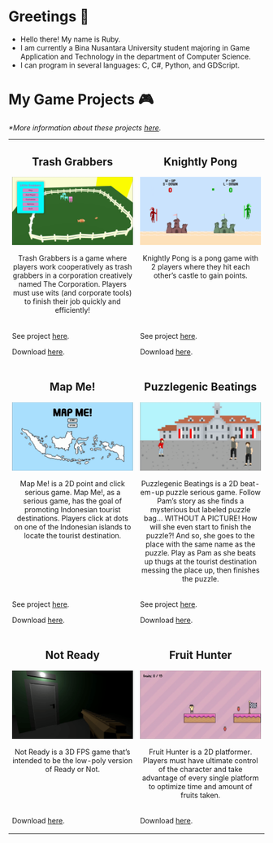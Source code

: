 <h1>Greetings 👋</h1>
<ul>
  <li>Hello there! My name is Ruby.</li>
  <li>I am currently a Bina Nusantara University student majoring in Game Application and Technology in the department of Computer Science.</li>
  <li>I can program in several languages: C, C#, Python, and GDScript.</li>
</ul>
<h1>My Game Projects 🎮</h1>
<p><i>*More information about these projects <a href="https://docs.google.com/document/d/15T5mjKQUKTfBoleKZaQEQZoO3M8OazKiKoCYEk4fU5k/edit?usp=sharing">here</a>.</i></p>
<div align="center">
  <table>
    <tr>
      <td width="50%" valign="top">
        <h2 align="center">Trash Grabbers</h2>
        <div align="center">
          <img src="Gifs/TrashGrabbers.gif"></img>
          <p>Trash Grabbers is a game where players work cooperatively as trash grabbers in a corporation creatively named The Corporation. Players must use wits (and corporate tools) to finish their job quickly and efficiently!</p>
        </div>
      </td>
      <td width="50%" valign="top">
        <h2 align="center">Knightly Pong</h2>
        <div align="center">
          <img src="Gifs/KnightlyPong.gif"></img>
          <p>Knightly Pong is a pong game with 2 players where they hit each other’s castle to gain points.</p>
        </div>
      </td>
    <tr>
      <td width="50%" valign="top">
        <p>See project <a href="https://github.com/bibyru/Knightly-Pong/">here</a>.</p>
        <p>Download <a href="https://drive.google.com/file/d/1W3W-ZWMmpdBEkbuIAuTjcgoKlrYEAD4J/view?usp=drive_link">here</a>.</p>
      </td>
      <td width="50%" valign="top">
        <p>See project <a href="https://github.com/bibyru/Little-Grabbers/">here</a>.</p>
        <p>Download <a href="https://drive.google.com/file/d/1bzI4sNVcyxF5MP4SlaDXbE8GufNtKRNU/view?usp=drive_link">here</a>.</p>
      </td>
    </tr>
    <tr>
      <td width="50%" valign="top">
        <h2 align="center">Map Me!</h2>
        <div align="center">
          <img src="Gifs/MapMe.gif"></img>
          <p>Map Me! is a 2D point and click serious game. Map Me!, as a serious game, has the goal of promoting Indonesian tourist destinations. Players click at dots on one of the Indonesian islands to locate the tourist destination.</p>
        </div>
      </td>
      <td width="50%" valign="top">
        <h2 align="center">Puzzlegenic Beatings</h2>
        <div align="center">
          <img src="Gifs/PuzzlegenicBeatings.gif"></img>
          <p>Puzzlegenic Beatings is a 2D beat-em-up puzzle serious game. Follow Pam’s story as she finds a mysterious but labeled puzzle bag… WITHOUT A PICTURE! How will she even start to finish the puzzle?! And so, she goes to the place with the same name as the puzzle. Play as Pam as she beats up thugs at the tourist destination messing the place up, then finishes the puzzle.</p>
        </div>
      </td>
    </tr>
      <td width="50%" valign="top">
        <p>See project <a href="https://github.com/bibyru/map-me/">here</a>.</p>
        <p>Download <a href="https://drive.google.com/file/d/1B9J-vQRz8U3bqxgLN-w2LG2SSQwbhPXB/view?usp=drive_link">here</a>.</p>
      </td>
      <td width="50%" valign="top">
        <p>See project <a href="https://github.com/bibyru/Puzzlegenic-Beatings/">here</a>.</p>
        <p>Download <a href="https://drive.google.com/file/d/1YzoLHeXPfgZBqnKLEwyi3CKiMjcV_ZuE/view?usp=drive_link">here</a>.</p>
      </td>
    </tr>
    <tr>
      <td width="50%" valign="top">
        <h2 align="center">Not Ready</h2>
        <div align="center">
          <img src="Gifs/NotReady.gif"></img>
          <p>Not Ready is a 3D FPS game that’s intended to be the low-poly version of Ready or Not.</p>
        </div>
      </td>
      <td width="50%" valign="top">
        <h2 align="center">Fruit Hunter</h2>
        <div align="center">
          <img src="Gifs/FruitHunter.gif"></img>
          <p>Fruit Hunter is a 2D platformer. Players must have ultimate control of the character and take advantage of every single platform to optimize time and amount of fruits taken.</p>
        </div>
      </td>
    </tr>
      <td width="50%" valign="top">
        <p>Download <a href="https://drive.google.com/file/d/1OtwYoM3MMQ7o1h46ogavInZ71eAj2hpd/view?usp=drive_link">here</a>.</p>
      </td>
      <td width="50%" valign="top">
        <p>Download <a href="https://drive.google.com/file/d/19ChyNNeD2Bx9-849sNL_KdqG6j2dKO1x/view?usp=drive_link">here</a>.</p>
      </td>
    </tr>
  </table>
</div>


<!--
**bibyru/bibyru** is a ✨ _special_ ✨ repository because its `README.md` (this file) appears on your GitHub profile.

Here are some ideas to get you started:

- 🔭 I’m currently working on ...
- 🌱 I’m currently learning ...
- 👯 I’m looking to collaborate on ...
- 🤔 I’m looking for help with ...
- 💬 Ask me about ...
- 📫 How to reach me: ...
- 😄 Pronouns: ...
- ⚡ Fun fact: ...
-->
